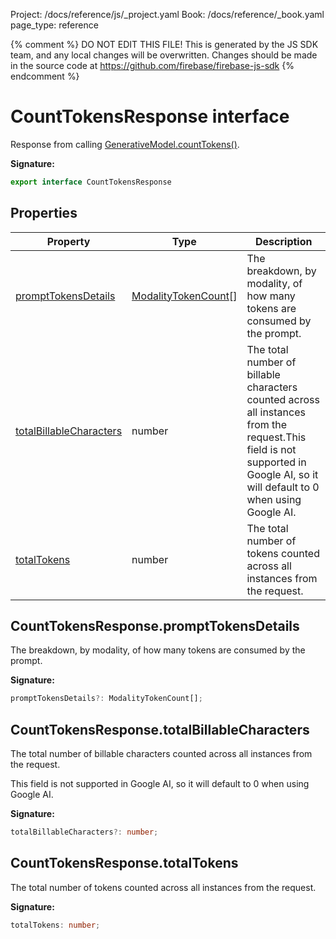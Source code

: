 Project: /docs/reference/js/_project.yaml
Book: /docs/reference/_book.yaml
page_type: reference

{% comment %}
DO NOT EDIT THIS FILE!
This is generated by the JS SDK team, and any local changes will be
overwritten. Changes should be made in the source code at
https://github.com/firebase/firebase-js-sdk
{% endcomment %}

# CountTokensResponse interface
Response from calling [GenerativeModel.countTokens()](./vertexai.generativemodel.md#generativemodelcounttokens)<!-- -->.

<b>Signature:</b>

```typescript
export interface CountTokensResponse 
```

## Properties

|  Property | Type | Description |
|  --- | --- | --- |
|  [promptTokensDetails](./vertexai.counttokensresponse.md#counttokensresponseprompttokensdetails) | [ModalityTokenCount](./vertexai.modalitytokencount.md#modalitytokencount_interface)<!-- -->\[\] | The breakdown, by modality, of how many tokens are consumed by the prompt. |
|  [totalBillableCharacters](./vertexai.counttokensresponse.md#counttokensresponsetotalbillablecharacters) | number | The total number of billable characters counted across all instances from the request.<!-- -->This field is not supported in Google AI, so it will default to 0 when using Google AI. |
|  [totalTokens](./vertexai.counttokensresponse.md#counttokensresponsetotaltokens) | number | The total number of tokens counted across all instances from the request. |

## CountTokensResponse.promptTokensDetails

The breakdown, by modality, of how many tokens are consumed by the prompt.

<b>Signature:</b>

```typescript
promptTokensDetails?: ModalityTokenCount[];
```

## CountTokensResponse.totalBillableCharacters

The total number of billable characters counted across all instances from the request.

This field is not supported in Google AI, so it will default to 0 when using Google AI.

<b>Signature:</b>

```typescript
totalBillableCharacters?: number;
```

## CountTokensResponse.totalTokens

The total number of tokens counted across all instances from the request.

<b>Signature:</b>

```typescript
totalTokens: number;
```
